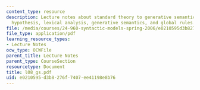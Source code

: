 ```yaml
---
content_type: resource
description: Lecture notes about standard theory to generative semantics, Katz-Postal
  hypothesis, lexical analysis, generative semantics, and global rules.
file: /media/courses/24-960-syntactic-models-spring-2006/e0210595d3b8276f7407ee41198e8b76_l08_gs.pdf
file_type: application/pdf
learning_resource_types:
- Lecture Notes
ocw_type: OCWFile
parent_title: Lecture Notes
parent_type: CourseSection
resourcetype: Document
title: l08_gs.pdf
uid: e0210595-d3b8-276f-7407-ee41198e8b76
---
```

